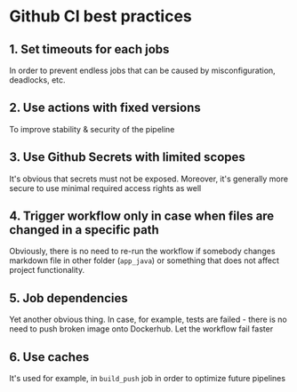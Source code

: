 # Github CI best practices

## 1. Set timeouts for each jobs

In order to prevent endless jobs that can be caused by misconfiguration,
deadlocks, etc.

## 2. Use actions with fixed versions

To improve stability & security of the pipeline

## 3. Use Github Secrets with limited scopes

It's obvious that secrets must not be exposed. Moreover, it's generally more
secure to use minimal required access rights as well

## 4. Trigger workflow only in case when files are changed in a specific path

Obviously, there is no need to re-run the workflow if somebody changes markdown
file in other folder (`app_java`) or something that does not affect project
functionality.

## 5. Job dependencies

Yet another obvious thing. In case, for example, tests are failed - there is no
need to push broken image onto Dockerhub. Let the workflow fail faster

## 6. Use caches

It's used for example, in `build_push` job in order to optimize future pipelines
